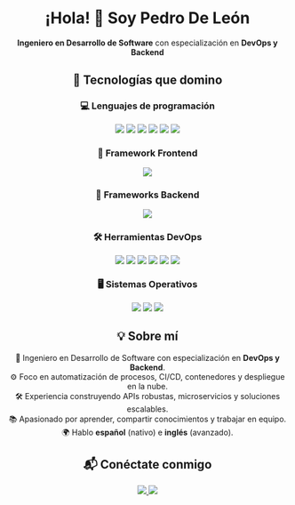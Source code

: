 <!-- Encabezado -->
<h1 align="center">¡Hola! 👋 Soy Pedro De León</h1>
<p align="center"><strong>Ingeniero en Desarrollo de Software</strong> con especialización en <strong>DevOps y Backend</strong></p>

<!-- Tecnologías -->
<h2 align="center">🚀 Tecnologías que domino</h2>

<!-- Lenguajes base -->
<h3 align="center">💻 Lenguajes de programación</h3>
<p align="center">
  <img src="https://custom-icon-badges.demolab.com/badge/Java-007396?logo=java&logoColor=white"/>
  <img src="https://custom-icon-badges.demolab.com/badge/C%23-239120?logo=c-sharp&logoColor=white"/>
  <img src="https://custom-icon-badges.demolab.com/badge/Python-3776AB?logo=python&logoColor=white"/>
  <img src="https://custom-icon-badges.demolab.com/badge/JavaScript-F7DF1E?logo=javascript&logoColor=black"/>
  <img src="https://custom-icon-badges.demolab.com/badge/TypeScript-3178C6?logo=typescript&logoColor=white"/>
  <img src="https://custom-icon-badges.demolab.com/badge/Bash-4EAA25?logo=gnubash&logoColor=white"/>
</p>

<!-- Framework Frontend -->
<h3 align="center">🎨 Framework Frontend</h3>
<p align="center">
  <img src="https://custom-icon-badges.demolab.com/badge/Angular-DD0031?logo=angular&logoColor=white"/>
</p>

<!-- Frameworks Backend -->
<h3 align="center">🧩 Frameworks Backend</h3>
<p align="center">
  <img src="https://custom-icon-badges.demolab.com/badge/.NET-512BD4?logo=dotnet&logoColor=white"/>
</p>

<!-- DevOps Tools -->
<h3 align="center">🛠️ Herramientas DevOps</h3>
<p align="center">
  <img src="https://custom-icon-badges.demolab.com/badge/Amazon%20AWS-FF9900?logo=amazonaws&logoColor=white"/>
  <img src="https://custom-icon-badges.demolab.com/badge/Microsoft%20Azure-0078D4?logo=microsoftazure&logoColor=white"/>
  <img src="https://custom-icon-badges.demolab.com/badge/Docker-2496ED?logo=docker&logoColor=white"/>
  <img src="https://custom-icon-badges.demolab.com/badge/Kubernetes-326CE5?logo=kubernetes&logoColor=white"/>
  <img src="https://custom-icon-badges.demolab.com/badge/Git-F05032?logo=git&logoColor=white"/>
  <img src="https://custom-icon-badges.demolab.com/badge/GitHub-181717?logo=github&logoColor=white"/>
</p>

<!-- Sistemas Operativos -->
<h3 align="center">🖥️ Sistemas Operativos</h3>
<p align="center">
  <img src="https://custom-icon-badges.demolab.com/badge/Windows-0078D6?logo=windows11&logoColor=white"/>
  <img src="https://custom-icon-badges.demolab.com/badge/Linux-FCC624?logo=linux&logoColor=black"/>
  <img src="https://custom-icon-badges.demolab.com/badge/macOS-000000?logo=apple&logoColor=white"/>
</p>

<!-- Sobre mí -->
<h2 align="center">💡 Sobre mí</h2>
<p align="center">
  🔧 Ingeniero en Desarrollo de Software con especialización en <strong>DevOps y Backend</strong>.<br>
  ⚙️ Foco en automatización de procesos, CI/CD, contenedores y despliegue en la nube.<br>
  🛠️ Experiencia construyendo APIs robustas, microservicios y soluciones escalables.<br>
  📚 Apasionado por aprender, compartir conocimientos y trabajar en equipo.<br>
  🌍 Hablo <strong>español</strong> (nativo) e <strong>inglés</strong> (avanzado).
</p>

<!-- Contacto -->
<h2 align="center">📬 Conéctate conmigo</h2>
<p align="center">
  <a href="https://github.com/pedrodeleondev" target="_blank">
    <img src="https://custom-icon-badges.demolab.com/badge/GitHub-pedrodeleondev-181717?logo=github&logoColor=white"/>
  </a>
  <a href="https://www.linkedin.com/in/pedro-de-león-120356272/" target="_blank">
    <img src="https://custom-icon-badges.demolab.com/badge/LinkedIn-Pedro%20De%20León-0A66C2?logo=linkedin&logoColor=white"/>
  </a>
</p>